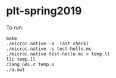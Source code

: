 # plt-spring2019

To run:
```
make
./microc.native -a  (ast check)
./microc.native -s test-hello.mc  
./microc.native test-hello.mc > temp.ll
llc temp.ll
clang GAL.c temp.s
./a.out
 ```

